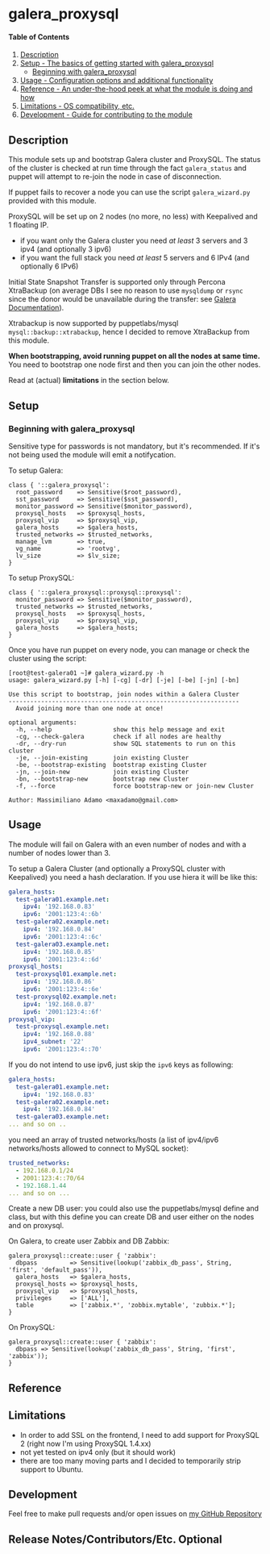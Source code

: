 # galera_proxysql

#### Table of Contents

1. [Description](#description)
1. [Setup - The basics of getting started with galera_proxysql](#setup)
    * [Beginning with galera_proxysql](#beginning-with-galera_proxysql)
1. [Usage - Configuration options and additional functionality](#usage)
1. [Reference - An under-the-hood peek at what the module is doing and how](#reference)
1. [Limitations - OS compatibility, etc.](#limitations)
1. [Development - Guide for contributing to the module](#development)

## Description

This module sets up and bootstrap Galera cluster and ProxySQL.
The status of the cluster is checked at run time through the fact `galera_status` and puppet will attempt to re-join the node in case of disconnection.

If puppet fails to recover a node you can use the script `galera_wizard.py` provided with this module.

ProxySQL will be set up on 2 nodes (no more, no less) with Keepalived and 1 floating IP.

* if you want only the Galera cluster you need _at least_ 3 servers and 3 ipv4 (and optionally 3 ipv6)
* if you want the full stack you need _at least_ 5 servers and 6 IPv4 (and optionally 6 IPv6)

Initial State Snapshot Transfer is supported only through Percona XtraBackup (on average DBs I see no reason to use `mysqldump` or `rsync` since the donor would be unavailable during the transfer: see [Galera Documentation](http://galeracluster.com/documentation-webpages/sst.html)).

Xtrabackup is now supported by puppetlabs/mysql `mysql::backup::xtrabackup`, hence I decided to remove XtraBackup from this module.

**When bootstrapping, avoid running puppet on all the nodes at same time.** You need to bootstrap one node first and then you can join the other nodes.

Read at (actual) **limitations** in the section below.

## Setup

### Beginning with galera_proxysql

Sensitive type for passwords is not mandatory, but it's recommended. If it's not being used the module will emit a notifycation.

To setup Galera:

```puppet
class { '::galera_proxysql':
  root_password    => Sensitive($root_password),
  sst_password     => Sensitive($sst_password),
  monitor_password => Sensitive($monitor_password),
  proxysql_hosts   => $proxysql_hosts,
  proxysql_vip     => $proxysql_vip,
  galera_hosts     => $galera_hosts,
  trusted_networks => $trusted_networks,
  manage_lvm       => true,
  vg_name          => 'rootvg',
  lv_size          => $lv_size;
}
```

To setup ProxySQL:

```puppet
class { '::galera_proxysql::proxysql::proxysql':
  monitor_password => Sensitive($monitor_password),
  trusted_networks => $trusted_networks,
  proxysql_hosts   => $proxysql_hosts,
  proxysql_vip     => $proxysql_vip,
  galera_hosts     => $galera_hosts;
}
```

Once you have run puppet on every node, you can manage or check the cluster using the script:

```shell
[root@test-galera01 ~]# galera_wizard.py -h
usage: galera_wizard.py [-h] [-cg] [-dr] [-je] [-be] [-jn] [-bn]

Use this script to bootstrap, join nodes within a Galera Cluster
----------------------------------------------------------------
  Avoid joining more than one node at once!

optional arguments:
  -h, --help                 show this help message and exit
  -cg, --check-galera        check if all nodes are healthy
  -dr, --dry-run             show SQL statements to run on this cluster
  -je, --join-existing       join existing Cluster
  -be, --bootstrap-existing  bootstrap existing Cluster
  -jn, --join-new            join existing Cluster
  -bn, --bootstrap-new       bootstrap new Cluster
  -f, --force                force bootstrap-new or join-new Cluster

Author: Massimiliano Adamo <maxadamo@gmail.com>
```

## Usage

The module will fail on Galera with an even number of nodes and with a number of nodes lower than 3.

To setup a Galera Cluster (and optionally a ProxySQL cluster with Keepalived) you need a hash declaration. If you use hiera it will be like this:

```yaml
galera_hosts:
  test-galera01.example.net:
    ipv4: '192.168.0.83'
    ipv6: '2001:123:4::6b'
  test-galera02.example.net:
    ipv4: '192.168.0.84'
    ipv6: '2001:123:4::6c'
  test-galera03.example.net:
    ipv4: '192.168.0.85'
    ipv6: '2001:123:4::6d'
proxysql_hosts:
  test-proxysql01.example.net:
    ipv4: '192.168.0.86'
    ipv6: '2001:123:4::6e'
  test-proxysql02.example.net:
    ipv4: '192.168.0.87'
    ipv6: '2001:123:4::6f'
proxysql_vip:
  test-proxysql.example.net:
    ipv4: '192.168.0.88'
    ipv4_subnet: '22'
    ipv6: '2001:123:4::70'
```

If you do not intend to use ipv6, just skip the `ipv6` keys as following:

```yaml
galera_hosts:
  test-galera01.example.net:
    ipv4: '192.168.0.83'
  test-galera02.example.net:
    ipv4: '192.168.0.84'
  test-galera03.example.net:
... and so on ..
```

you need an array of trusted networks/hosts (a list of ipv4/ipv6 networks/hosts allowed to connect to MySQL socket):

```yaml
trusted_networks:
  - 192.168.0.1/24
  - 2001:123:4::70/64
  - 192.168.1.44
... and so on ...
```

Create a new DB user:
you could also use the puppetlabs/mysql define and class, but with this define you can create DB and user either on the nodes and on proxysql.

On Galera, to create user Zabbix and DB Zabbix:

```puppet
galera_proxysql::create::user { 'zabbix':
  dbpass         => Sensitive(lookup('zabbix_db_pass', String, 'first', 'default_pass')),
  galera_hosts   => $galera_hosts,
  proxysql_hosts => $proxysql_hosts,
  proxysql_vip   => $proxysql_hosts,
  privileges     => ['ALL'],
  table          => ['zabbix.*', 'zobbix.mytable', 'zubbix.*'];
}
```

On ProxySQL:

```puppet
galera_proxysql::create::user { 'zabbix':
  dbpass => Sensitive(lookup('zabbix_db_pass', String, 'first', 'zabbix'));
}
```

## Reference

## Limitations

* In order to add SSL on the frontend, I need to add support for ProxySQL 2 (right now I'm using ProxySQL 1.4.xx)
* not yet tested on ipv4 only (but it should work)
* there are too many moving parts and I decided to temporarily strip support to Ubuntu.

## Development

Feel free to make pull requests and/or open issues on [my GitHub Repository](https://github.com/maxadamo/galera_proxysql)

## Release Notes/Contributors/Etc. **Optional**
